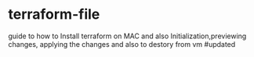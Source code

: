# terraform-file
guide to how to Install terraform on MAC and also Initialization,previewing changes, applying the changes and also to destory from vm
#updated
